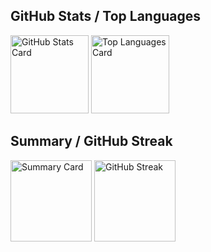 ## GitHub Stats / Top Languages

<div style="margin:0; padding:0">
    <img alt="GitHub Stats Card" height="125px" src="https://github-readme-stats.vercel.app/api?username=0Naoki&count_private=true&show_icons=true&theme=codeSTACKr" />
    <img alt="Top Languages Card" height="125px" src="https://github-readme-stats.vercel.app/api/top-langs/?username=0Naoki&layout=compact&langs_count=5&count_private=true&show_icons=true&theme=codeSTACKr" />
</div>

## Summary / GitHub Streak

<div>
    <img alt="Summary Card" height="130px" src="https://github-profile-summary-cards.vercel.app/api/cards/profile-details?username=0Naoki&theme=radical" />
    <img alt="GitHub Streak" height="130px" src="http://github-readme-streak-stats.herokuapp.com?user=0Naoki&theme=radical&border_radius=10&date_format=%5BY.%5Dn.j">
</div>
